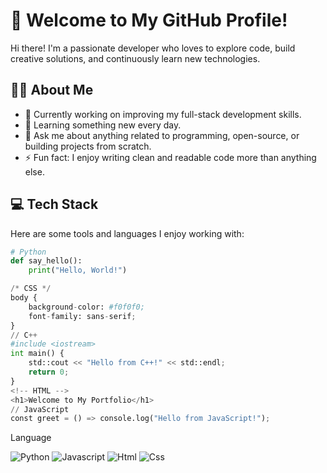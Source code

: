 
# 👋 Welcome to My GitHub Profile!

Hi there! I'm a passionate developer who loves to explore code, build creative solutions, and continuously learn new technologies.

## 🧑‍💻 About Me
- 🔭 Currently working on improving my full-stack development skills.
- 🌱 Learning something new every day.
- 💬 Ask me about anything related to programming, open-source, or building projects from scratch.
- ⚡ Fun fact: I enjoy writing clean and readable code more than anything else.

## 💻 Tech Stack
Here are some tools and languages I enjoy working with:

```py
# Python
def say_hello():
    print("Hello, World!")

/* CSS */
body {
    background-color: #f0f0f0;
    font-family: sans-serif;
}
// C++
#include <iostream>
int main() {
    std::cout << "Hello from C++!" << std::endl;
    return 0;
}
<!-- HTML -->
<h1>Welcome to My Portfolio</h1>
// JavaScript
const greet = () => console.log("Hello from JavaScript!");

```
Language


![Python](https://img.shields.io/badge/Python-FFD43B?style=flat&logo=python&logoColor=darkgreen)
![Javascript](https://img.shields.io/badge/JavaScript-323330?style=flat&logo=javascript&logoColor=F7DF1E)
![Html](https://img.shields.io/badge/HTML5-E34F26?style=flat&logo=html5&logoColor=white)
![Css](https://img.shields.io/badge/CSS3-1572B6?style=flat&logo=css3&logoColor=white)
